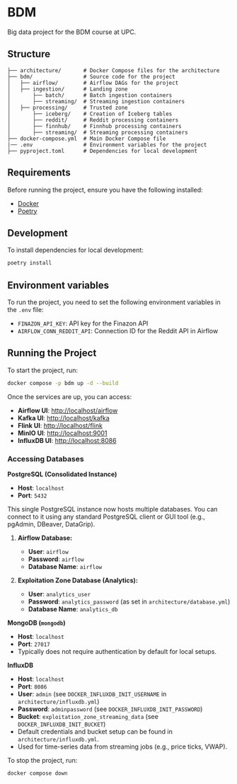 # BDM

Big data project for the BDM course at UPC.

## Structure

```
├── architecture/       # Docker Compose files for the architecture
├── bdm/                # Source code for the project
│   ├── airflow/        # Airflow DAGs for the project
│   ├── ingestion/      # Landing zone
│       ├── batch/      # Batch ingestion containers
│       ├── streaming/  # Streaming ingestion containers
│   ├── processing/     # Trusted zone
│       ├── iceberg/    # Creation of Iceberg tables
│       ├── reddit/     # Reddit processing containers
│       ├── finnhub/    # Finnhub processing containers
│       ├── streaming/  # Streaming processing containers
├── docker-compose.yml  # Main Docker Compose file
|── .env                # Environment variables for the project
├── pyproject.toml      # Dependencies for local development
```

## Requirements

Before running the project, ensure you have the following installed:

- [Docker](https://docs.docker.com/get-docker/)
- [Poetry](https://python-poetry.org/docs/#installation)

## Development

To install dependencies for local development:

```sh
poetry install
```

## Environment variables

To run the project, you need to set the following environment variables in the `.env` file:

- `FINAZON_API_KEY`: API key for the Finazon API
- `AIRFLOW_CONN_REDDIT_API`: Connection ID for the Reddit API in Airflow

## Running the Project

To start the project, run:

```sh
docker compose -p bdm up -d --build
```

Once the services are up, you can access:

- **Airflow UI**: [http://localhost/airflow](http://localhost/airflow)
- **Kafka UI**: [http://localhost/kafka](http://localhost/kafka)
- **Flink UI**: [http://localhost/flink](http://localhost/flink)
- **MinIO UI**: [http://localhost:9001](http://localhost:9001)
- **InfluxDB UI**: [http://localhost:8086](http://localhost:8086)

### Accessing Databases

**PostgreSQL (Consolidated Instance)**

- **Host**: `localhost`
- **Port**: `5432`

This single PostgreSQL instance now hosts multiple databases. You can connect to it using any standard PostgreSQL client
or GUI tool (e.g., pgAdmin, DBeaver, DataGrip).

1. **Airflow Database:**
    * **User**: `airflow`
    * **Password**: `airflow`
    * **Database Name**: `airflow`

2. **Exploitation Zone Database (Analytics):**
    * **User**: `analytics_user`
    * **Password**: `analytics_password` (as set in `architecture/database.yml`)
    * **Database Name**: `analytics_db`

**MongoDB (`mongodb`)**

- **Host**: `localhost`
- **Port**: `27017`
- Typically does not require authentication by default for local setups.

**InfluxDB**

- **Host**: `localhost`
- **Port**: `8086`
- **User**: `admin` (see `DOCKER_INFLUXDB_INIT_USERNAME` in `architecture/influxdb.yml`)
- **Password**: `adminpassword` (see `DOCKER_INFLUXDB_INIT_PASSWORD`)
- **Bucket**: `exploitation_zone_streaming_data` (see `DOCKER_INFLUXDB_INIT_BUCKET`)
- Default credentials and bucket setup can be found in `architecture/influxdb.yml`.
- Used for time-series data from streaming jobs (e.g., price ticks, VWAP).

To stop the project, run:

```sh
docker compose down
```
